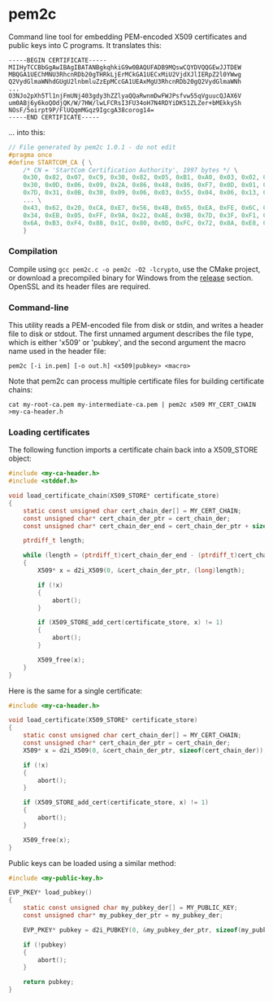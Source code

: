 pem2c
=====

Command line tool for embedding PEM-encoded X509 certificates and public keys into C programs. It translates this:

```
-----BEGIN CERTIFICATE-----
MIIHyTCCBbGgAwIBAgIBATANBgkqhkiG9w0BAQUFADB9MQswCQYDVQQGEwJJTDEW
MBQGA1UEChMNU3RhcnRDb20gTHRkLjErMCkGA1UECxMiU2VjdXJlIERpZ2l0YWwg
Q2VydGlmaWNhdGUgU2lnbmluZzEpMCcGA1UEAxMgU3RhcnRDb20gQ2VydGlmaWNh
...
O3NJo2pXh5Tl1njFmUNj403gdy3hZZlyaQQaRwnmDwFWJPsfvw55qVguucQJAX6V
um0ABj6y6koQOdjQK/W/7HW/lwLFCRsI3FU34oH7N4RDYiDK51ZLZer+bMEkkySh
NOsF/5oirpt9P/FlUQqmMGqz9IgcgA38corog14=
-----END CERTIFICATE-----
```

... into this:

```c
// File generated by pem2c 1.0.1 - do not edit
#pragma once
#define STARTCOM_CA { \
    /* CN = 'StartCom Certification Authority', 1997 bytes */ \
    0x30, 0x82, 0x07, 0xC9, 0x30, 0x82, 0x05, 0xB1, 0xA0, 0x03, 0x02, 0x01, 0x02, 0x02, 0x01, 0x01, \
    0x30, 0x0D, 0x06, 0x09, 0x2A, 0x86, 0x48, 0x86, 0xF7, 0x0D, 0x01, 0x01, 0x05, 0x05, 0x00, 0x30, \
    0x7D, 0x31, 0x0B, 0x30, 0x09, 0x06, 0x03, 0x55, 0x04, 0x06, 0x13, 0x02, 0x49, 0x4C, 0x31, 0x16, \
    ... \
    0x43, 0x62, 0x20, 0xCA, 0xE7, 0x56, 0x4B, 0x65, 0xEA, 0xFE, 0x6C, 0xC1, 0x24, 0x93, 0x24, 0xA1, \
    0x34, 0xEB, 0x05, 0xFF, 0x9A, 0x22, 0xAE, 0x9B, 0x7D, 0x3F, 0xF1, 0x65, 0x51, 0x0A, 0xA6, 0x30, \
    0x6A, 0xB3, 0xF4, 0x88, 0x1C, 0x80, 0x0D, 0xFC, 0x72, 0x8A, 0xE8, 0x83, 0x5E \
    }
```


### Compilation

Compile using `gcc pem2c.c -o pem2c -O2 -lcrypto`, use the CMake project, or download a precompiled binary for Windows from the [release](https://github.com/mologie/pem2c/releases) section. OpenSSL and its header files are required.

### Command-line

This utility reads a PEM-encoded file from disk or stdin, and writes a header file to disk or stdout. The first unnamed argument describes the file type, which is either 'x509' or 'pubkey', and the second argument the macro name used in the header file:

`pem2c [-i in.pem] [-o out.h] <x509|pubkey> <macro>`

Note that pem2c can process multiple certificate files for building certificate chains:

`cat my-root-ca.pem my-intermediate-ca.pem | pem2c x509 MY_CERT_CHAIN >my-ca-header.h`

### Loading certificates

The following function imports a certificate chain back into a X509_STORE object:
```c
#include <my-ca-header.h>
#include <stddef.h>

void load_certificate_chain(X509_STORE* certificate_store)
{
    static const unsigned char cert_chain_der[] = MY_CERT_CHAIN;
    const unsigned char* cert_chain_der_ptr = cert_chain_der;
    const unsigned char* cert_chain_der_end = cert_chain_der_ptr + sizeof(cert_chain_der);

    ptrdiff_t length;

    while (length = (ptrdiff_t)cert_chain_der_end - (ptrdiff_t)cert_chain_der_ptr)
    {
        X509* x = d2i_X509(0, &cert_chain_der_ptr, (long)length);

        if (!x)
        {
            abort();
        }

        if (X509_STORE_add_cert(certificate_store, x) != 1)
        {
            abort();
        }

        X509_free(x);
    }
}
```

Here is the same for a single certificate:
```c
#include <my-ca-header.h>

void load_certificate(X509_STORE* certificate_store)
{
    static const unsigned char cert_chain_der[] = MY_CERT_CHAIN;
    const unsigned char* cert_chain_der_ptr = cert_chain_der;
    X509* x = d2i_X509(0, &cert_chain_der_ptr, sizeof(cert_chain_der));

    if (!x)
    {
        abort();
    }

    if (X509_STORE_add_cert(certificate_store, x) != 1)
    {
        abort();
    }

    X509_free(x);
}
```

Public keys can be loaded using a similar method:
```c
#include <my-public-key.h>

EVP_PKEY* load_pubkey()
{
    static const unsigned char my_pubkey_der[] = MY_PUBLIC_KEY;
    const unsigned char* my_pubkey_der_ptr = my_pubkey_der;

    EVP_PKEY* pubkey = d2i_PUBKEY(0, &my_pubkey_der_ptr, sizeof(my_pubkey_der));

    if (!pubkey)
    {
        abort();
    }

    return pubkey;
}
```
